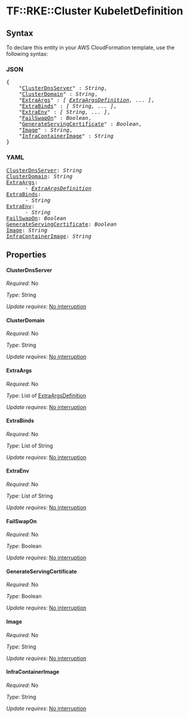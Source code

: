 # TF::RKE::Cluster KubeletDefinition

## Syntax

To declare this entity in your AWS CloudFormation template, use the following syntax:

### JSON

<pre>
{
    "<a href="#clusterdnsserver" title="ClusterDnsServer">ClusterDnsServer</a>" : <i>String</i>,
    "<a href="#clusterdomain" title="ClusterDomain">ClusterDomain</a>" : <i>String</i>,
    "<a href="#extraargs" title="ExtraArgs">ExtraArgs</a>" : <i>[ <a href="extraargsdefinition.md">ExtraArgsDefinition</a>, ... ]</i>,
    "<a href="#extrabinds" title="ExtraBinds">ExtraBinds</a>" : <i>[ String, ... ]</i>,
    "<a href="#extraenv" title="ExtraEnv">ExtraEnv</a>" : <i>[ String, ... ]</i>,
    "<a href="#failswapon" title="FailSwapOn">FailSwapOn</a>" : <i>Boolean</i>,
    "<a href="#generateservingcertificate" title="GenerateServingCertificate">GenerateServingCertificate</a>" : <i>Boolean</i>,
    "<a href="#image" title="Image">Image</a>" : <i>String</i>,
    "<a href="#infracontainerimage" title="InfraContainerImage">InfraContainerImage</a>" : <i>String</i>
}
</pre>

### YAML

<pre>
<a href="#clusterdnsserver" title="ClusterDnsServer">ClusterDnsServer</a>: <i>String</i>
<a href="#clusterdomain" title="ClusterDomain">ClusterDomain</a>: <i>String</i>
<a href="#extraargs" title="ExtraArgs">ExtraArgs</a>: <i>
      - <a href="extraargsdefinition.md">ExtraArgsDefinition</a></i>
<a href="#extrabinds" title="ExtraBinds">ExtraBinds</a>: <i>
      - String</i>
<a href="#extraenv" title="ExtraEnv">ExtraEnv</a>: <i>
      - String</i>
<a href="#failswapon" title="FailSwapOn">FailSwapOn</a>: <i>Boolean</i>
<a href="#generateservingcertificate" title="GenerateServingCertificate">GenerateServingCertificate</a>: <i>Boolean</i>
<a href="#image" title="Image">Image</a>: <i>String</i>
<a href="#infracontainerimage" title="InfraContainerImage">InfraContainerImage</a>: <i>String</i>
</pre>

## Properties

#### ClusterDnsServer

_Required_: No

_Type_: String

_Update requires_: [No interruption](https://docs.aws.amazon.com/AWSCloudFormation/latest/UserGuide/using-cfn-updating-stacks-update-behaviors.html#update-no-interrupt)

#### ClusterDomain

_Required_: No

_Type_: String

_Update requires_: [No interruption](https://docs.aws.amazon.com/AWSCloudFormation/latest/UserGuide/using-cfn-updating-stacks-update-behaviors.html#update-no-interrupt)

#### ExtraArgs

_Required_: No

_Type_: List of <a href="extraargsdefinition.md">ExtraArgsDefinition</a>

_Update requires_: [No interruption](https://docs.aws.amazon.com/AWSCloudFormation/latest/UserGuide/using-cfn-updating-stacks-update-behaviors.html#update-no-interrupt)

#### ExtraBinds

_Required_: No

_Type_: List of String

_Update requires_: [No interruption](https://docs.aws.amazon.com/AWSCloudFormation/latest/UserGuide/using-cfn-updating-stacks-update-behaviors.html#update-no-interrupt)

#### ExtraEnv

_Required_: No

_Type_: List of String

_Update requires_: [No interruption](https://docs.aws.amazon.com/AWSCloudFormation/latest/UserGuide/using-cfn-updating-stacks-update-behaviors.html#update-no-interrupt)

#### FailSwapOn

_Required_: No

_Type_: Boolean

_Update requires_: [No interruption](https://docs.aws.amazon.com/AWSCloudFormation/latest/UserGuide/using-cfn-updating-stacks-update-behaviors.html#update-no-interrupt)

#### GenerateServingCertificate

_Required_: No

_Type_: Boolean

_Update requires_: [No interruption](https://docs.aws.amazon.com/AWSCloudFormation/latest/UserGuide/using-cfn-updating-stacks-update-behaviors.html#update-no-interrupt)

#### Image

_Required_: No

_Type_: String

_Update requires_: [No interruption](https://docs.aws.amazon.com/AWSCloudFormation/latest/UserGuide/using-cfn-updating-stacks-update-behaviors.html#update-no-interrupt)

#### InfraContainerImage

_Required_: No

_Type_: String

_Update requires_: [No interruption](https://docs.aws.amazon.com/AWSCloudFormation/latest/UserGuide/using-cfn-updating-stacks-update-behaviors.html#update-no-interrupt)

